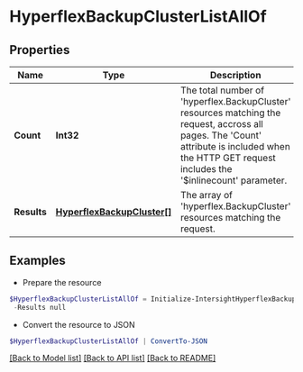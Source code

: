 # HyperflexBackupClusterListAllOf
## Properties

Name | Type | Description | Notes
------------ | ------------- | ------------- | -------------
**Count** | **Int32** | The total number of &#39;hyperflex.BackupCluster&#39; resources matching the request, accross all pages. The &#39;Count&#39; attribute is included when the HTTP GET request includes the &#39;$inlinecount&#39; parameter. | [optional] 
**Results** | [**HyperflexBackupCluster[]**](HyperflexBackupCluster.md) | The array of &#39;hyperflex.BackupCluster&#39; resources matching the request. | [optional] 

## Examples

- Prepare the resource
```powershell
$HyperflexBackupClusterListAllOf = Initialize-IntersightHyperflexBackupClusterListAllOf  -Count null `
 -Results null
```

- Convert the resource to JSON
```powershell
$HyperflexBackupClusterListAllOf | ConvertTo-JSON
```

[[Back to Model list]](../README.md#documentation-for-models) [[Back to API list]](../README.md#documentation-for-api-endpoints) [[Back to README]](../README.md)

